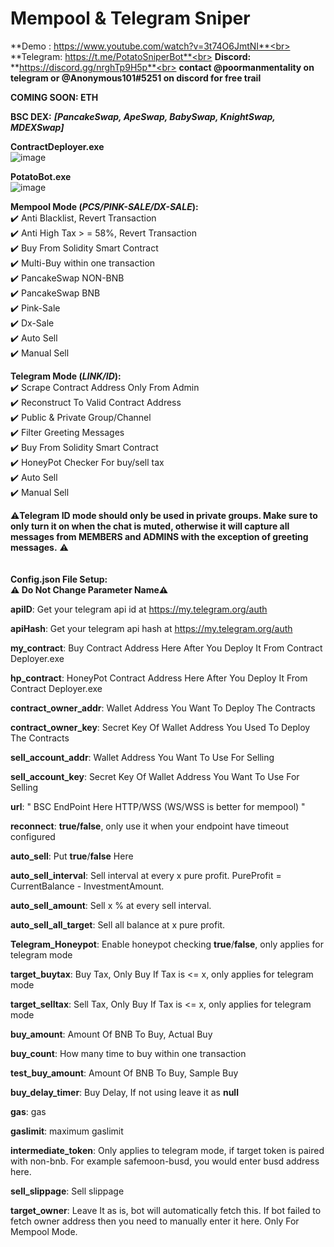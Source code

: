 # Mempool & Telegram Sniper<br>
**Demo : https://www.youtube.com/watch?v=3t74O6JmtNI**<br>
**Telegram: https://t.me/PotatoSniperBot**<br>
**Discord:** **https://discord.gg/nrghTp9H5p**<br>
**contact @poormanmentality on telegram or @Anonymous101#5251 on discord for free trail**<br>

**COMING SOON: ETH**<br>

**BSC DEX:** _**[PancakeSwap, ApeSwap, BabySwap, KnightSwap, MDEXSwap]**_<br>

**ContractDeployer.exe**<br>
![image](https://user-images.githubusercontent.com/102332910/160053710-00143c1a-40ae-4afd-a987-7bb0c1ff1a85.png)<br>

**PotatoBot.exe**<br>
![image](https://user-images.githubusercontent.com/102332910/160316993-7e568d63-b50d-4a61-a557-7201ccb4b743.png)


**Mempool Mode (_PCS/PINK-SALE/DX-SALE_):**<br>	
  ✔️ Anti Blacklist, Revert Transaction<br>
  ✔️ Anti High Tax > = 58%, Revert Transaction<br>
  ✔️ Buy From Solidity Smart Contract<br>
  ✔️ Multi-Buy within one transaction<br>
  ✔️ PancakeSwap NON-BNB<br>
  ✔️ PancakeSwap BNB<br>
  ✔️ Pink-Sale<br>
  ✔️ Dx-Sale<br>
  ✔️ Auto Sell<br>
  ✔️ Manual Sell<br>
  
**Telegram Mode (_LINK/ID_):**<br>
  ✔️ Scrape Contract Address Only From Admin<br>
  ✔️ Reconstruct To Valid Contract Address<br>
  ✔️ Public & Private Group/Channel<br>
  ✔️ Filter Greeting Messages<br>
  ✔️ Buy From Solidity Smart Contract<br>
  ✔️ HoneyPot Checker For buy/sell tax<br>
  ✔️ Auto Sell<br>
  ✔️ Manual Sell<br>
  
⚠️**Telegram ID mode should only be used in private groups. Make sure to only turn it on when the chat is muted, otherwise it will capture all messages from MEMBERS and ADMINS with the exception of greeting messages.** ⚠️<br>
  <br>
  <br>
**Config.json File Setup:** <br>
**⚠️ Do Not Change Parameter Name⚠️** 

  **apiID**:   Get your telegram api id at https://my.telegram.org/auth
  
  **apiHash**: Get your telegram api hash at https://my.telegram.org/auth
  
  **my_contract**:  Buy Contract Address Here After You Deploy It From Contract Deployer.exe
  
  **hp_contract**:  HoneyPot Contract Address Here After You Deploy It From Contract Deployer.exe
  
  **contract_owner_addr**: Wallet Address You Want To Deploy The Contracts
  
  **contract_owner_key**:  Secret Key Of Wallet Address You Used To Deploy The Contracts 
  
  **sell_account_addr**:   Wallet Address You Want To Use For Selling 
  
  **sell_account_key**:    Secret Key Of Wallet Address You Want To Use For Selling 
  
  **url**: " BSC EndPoint Here HTTP/WSS (WS/WSS is better for mempool) "
  
  **reconnect**: **true/false**, only use it when your endpoint have timeout configured

  **auto_sell**: Put **true**/**false** Here
  
  **auto_sell_interval**: Sell interval at every x pure profit. PureProfit = CurrentBalance - InvestmentAmount.
  
  **auto_sell_amount**: Sell x % at every sell interval.
  
  **auto_sell_all_target**: Sell all balance at x pure profit.

  **Telegram_Honeypot**: Enable honeypot checking **true**/**false**, only applies for telegram mode
  
  **target_buytax**: Buy Tax, Only Buy If Tax is <= x, only applies for telegram mode
  
  **target_selltax**: Sell Tax, Only Buy If Tax is <= x, only applies for telegram mode

  **buy_amount**: Amount Of BNB To Buy, Actual Buy
  
   **buy_count**: How many time to buy within one transaction 
  
  **test_buy_amount**: Amount Of BNB To Buy, Sample Buy
  
  **buy_delay_timer**: Buy Delay, If not using leave it as **null**
  
  **gas**: gas
  
  **gaslimit**: maximum gaslimit
  
  **intermediate_token**: Only applies to telegram mode, if target token is paired with non-bnb. For example safemoon-busd, you would enter busd address here.
  
  **sell_slippage**: Sell slippage

  **target_owner**: Leave It as is, bot will automatically fetch this. If bot failed to fetch owner address then you need to manually enter it here. Only For Mempool Mode.
  





